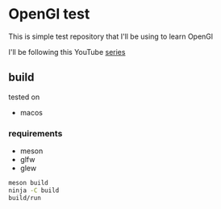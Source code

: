# OpenGl test

This is simple test repository that I'll be using to learn OpenGl

I'll be following this YouTube [series](https://www.youtube.com/playlist?list=PLlrATfBNZ98foTJPJ_Ev03o2oq3-GGOS2)

## build

tested on

* macos

### requirements

* meson
* glfw
* glew

```sh
meson build
ninja -C build
build/run
```


